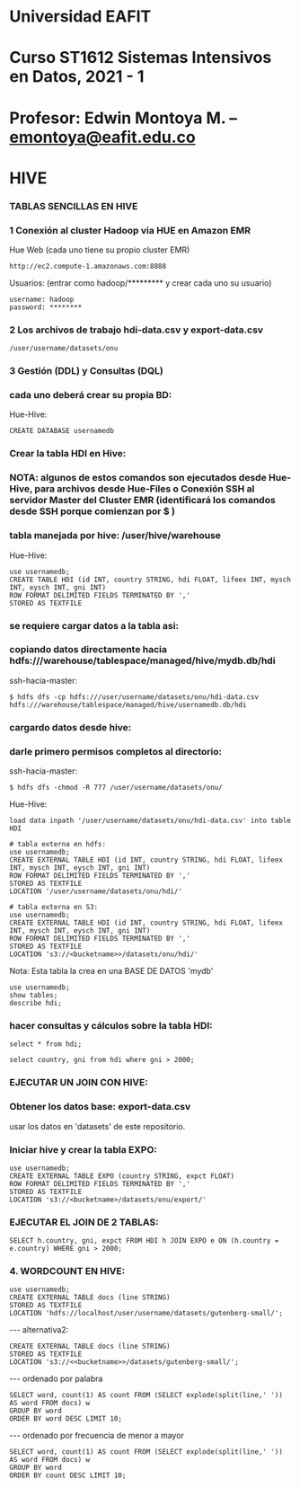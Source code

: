 # Universidad EAFIT
# Curso ST1612 Sistemas Intensivos en Datos, 2021 - 1
# Profesor: Edwin Montoya M. – emontoya@eafit.edu.co

# HIVE

### TABLAS SENCILLAS EN HIVE

### 1 Conexión al cluster Hadoop via HUE en Amazon EMR

Hue Web (cada uno tiene su propio cluster EMR)

    http://ec2.compute-1.amazonaws.com:8888
    

Usuarios: (entrar como hadoop/********* y crear cada uno su usuario)

    username: hadoop
    password: ********

### 2 Los archivos de trabajo hdi-data.csv y export-data.csv

    /user/username/datasets/onu

### 3 Gestión (DDL) y Consultas (DQL)

### cada uno deberá crear su propia BD:

Hue-Hive:

    CREATE DATABASE usernamedb

### Crear la tabla HDI en Hive:

### NOTA: algunos de estos comandos son ejecutados desde Hue-Hive, para archivos desde Hue-Files o Conexión SSH al servidor Master del Cluster EMR (identificará los comandos desde SSH porque comienzan por $ )

### tabla manejada por hive: /user/hive/warehouse

Hue-Hive:

    use usernamedb;
    CREATE TABLE HDI (id INT, country STRING, hdi FLOAT, lifeex INT, mysch INT, eysch INT, gni INT) 
    ROW FORMAT DELIMITED FIELDS TERMINATED BY ','
    STORED AS TEXTFILE

### se requiere cargar datos a la tabla asi:
### 
### copiando datos directamente hacia hdfs:///warehouse/tablespace/managed/hive/mydb.db/hdi

ssh-hacia-master:

    $ hdfs dfs -cp hdfs:///user/username/datasets/onu/hdi-data.csv hdfs:///warehouse/tablespace/managed/hive/usernamedb.db/hdi

### cargardo datos desde hive:

### darle primero permisos completos al directorio:

ssh-hacia-master:

    $ hdfs dfs -chmod -R 777 /user/username/datasets/onu/

Hue-Hive:

    load data inpath '/user/username/datasets/onu/hdi-data.csv' into table HDI

    # tabla externa en hdfs: 
    use usernamedb;
    CREATE EXTERNAL TABLE HDI (id INT, country STRING, hdi FLOAT, lifeex INT, mysch INT, eysch INT, gni INT) 
    ROW FORMAT DELIMITED FIELDS TERMINATED BY ',' 
    STORED AS TEXTFILE 
    LOCATION '/user/username/datasets/onu/hdi/'

    # tabla externa en S3: 
    use usernamedb;
    CREATE EXTERNAL TABLE HDI (id INT, country STRING, hdi FLOAT, lifeex INT, mysch INT, eysch INT, gni INT) 
    ROW FORMAT DELIMITED FIELDS TERMINATED BY ',' 
    STORED AS TEXTFILE 
    LOCATION 's3://<bucketname>>/datasets/onu/hdi/'

Nota: Esta tabla la crea en una BASE DE DATOS 'mydb'

    use usernamedb;
    show tables;
    describe hdi;

### hacer consultas y cálculos sobre la tabla HDI:

    select * from hdi;

    select country, gni from hdi where gni > 2000;    

### EJECUTAR UN JOIN CON HIVE:

### Obtener los datos base: export-data.csv

usar los datos en 'datasets' de este repositorio.

### Iniciar hive y crear la tabla EXPO:

    use usernamedb;
    CREATE EXTERNAL TABLE EXPO (country STRING, expct FLOAT) 
    ROW FORMAT DELIMITED FIELDS TERMINATED BY ',' 
    STORED AS TEXTFILE 
    LOCATION 's3://<bucketname>/datasets/onu/export/'

### EJECUTAR EL JOIN DE 2 TABLAS:

    SELECT h.country, gni, expct FROM HDI h JOIN EXPO e ON (h.country = e.country) WHERE gni > 2000;

### 4. WORDCOUNT EN HIVE:

    use usernamedb;
    CREATE EXTERNAL TABLE docs (line STRING) 
    STORED AS TEXTFILE 
    LOCATION 'hdfs://localhost/user/username/datasets/gutenberg-small/';

--- alternativa2:

    CREATE EXTERNAL TABLE docs (line STRING) 
    STORED AS TEXTFILE 
    LOCATION 's3://<<bucketname>>/datasets/gutenberg-small/';

--- ordenado por palabra

    SELECT word, count(1) AS count FROM (SELECT explode(split(line,' ')) AS word FROM docs) w 
    GROUP BY word 
    ORDER BY word DESC LIMIT 10;

--- ordenado por frecuencia de menor a mayor

    SELECT word, count(1) AS count FROM (SELECT explode(split(line,' ')) AS word FROM docs) w 
    GROUP BY word 
    ORDER BY count DESC LIMIT 10;